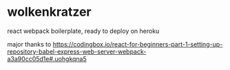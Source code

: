 # wolkenkratzer
react webpack boilerplate, ready to deploy on heroku

major thanks to https://codingbox.io/react-for-beginners-part-1-setting-up-repository-babel-express-web-server-webpack-a3a90cc05d1e#.uohgkqna5
